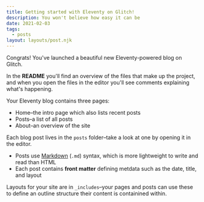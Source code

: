 ```yaml
---
title: Getting started with Eleventy on Glitch!
description: You won't believe how easy it can be
date: 2021-02-03
tags:
  - posts
layout: layouts/post.njk
---
```


Congrats! You've launched a beautiful new Eleventy-powered blog on Glitch.

In the __README__ you'll find an overview of the files that make up the project, and when you open the files in the editor you'll see comments explaining what's happening.

Your Eleventy blog contains three pages:

* Home–the intro page which also lists recent posts
* Posts–a list of all posts
* About–an overview of the site

Each blog post lives in the `posts` folder–take a look at one by opening it in the editor.

* Posts use [Markdown](https://www.markdownguide.org/cheat-sheet/) (`.md`) syntax, which is more lightweight to write and read than HTML
* Each post contains __front matter__ defining metdata such as the date, title, and layout

Layouts for your site are in `_includes`–your pages and posts can use these to define an outline structure their content is containined within.
